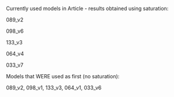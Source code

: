 Currently used models in Article - results obtained using saturation:

089_v2

098_v6

133_v3

064_v4

033_v7

Models that WERE used as first (no saturation):

089_v2, 098_v1, 133_v3, 064_v1, 033_v6
